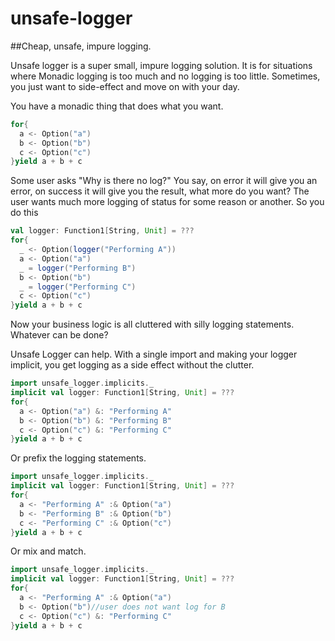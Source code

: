 # unsafe-logger
##Cheap, unsafe, impure logging.

Unsafe logger is a super small, impure logging solution.
It is for situations where Monadic logging is too much and no logging is too little. Sometimes, you just want to side-effect and move on with your day.

You have a monadic thing that does what you want.
``` scala
for{
  a <- Option("a")
  b <- Option("b")
  c <- Option("c")
}yield a + b + c
```

Some user asks "Why is there no log?"
You say, on error it will give you an error, on success it will give you the result, what more do you want?
The user wants much more logging of status for some reason or another. So you do this
``` scala
val logger: Function1[String, Unit] = ???
for{
  _ <- Option(logger("Performing A"))
  a <- Option("a")
  _ = logger("Performing B")
  b <- Option("b")
  _ = logger("Performing C")
  c <- Option("c")
}yield a + b + c
```
Now your business logic is all cluttered with silly logging statements. Whatever can be done?

Unsafe Logger can help. With a single import and making your logger implicit, you get logging as a side effect without the clutter.
``` scala
import unsafe_logger.implicits._
implicit val logger: Function1[String, Unit] = ???
for{
  a <- Option("a") &: "Performing A"
  b <- Option("b") &: "Performing B"
  c <- Option("c") &: "Performing C"
}yield a + b + c
```
Or prefix the logging statements.
``` scala
import unsafe_logger.implicits._
implicit val logger: Function1[String, Unit] = ???
for{
  a <- "Performing A" :& Option("a")
  b <- "Performing B" :& Option("b")
  c <- "Performing C" :& Option("c")
}yield a + b + c
```
Or mix and match.
``` scala
import unsafe_logger.implicits._
implicit val logger: Function1[String, Unit] = ???
for{
  a <- "Performing A" :& Option("a")
  b <- Option("b")//user does not want log for B
  c <- Option("c") &: "Performing C"
}yield a + b + c
```
